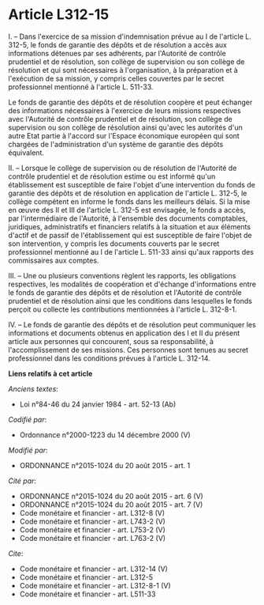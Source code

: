 # Article L312-15

I. – Dans l'exercice de sa mission d'indemnisation prévue au I de l'article L. 312-5, le fonds de garantie des dépôts et de
résolution a accès aux informations détenues par ses adhérents, par l'Autorité de contrôle prudentiel et de résolution, son
collège de supervision ou son collège de résolution et qui sont nécessaires à l'organisation, à la préparation et à
l'exécution de sa mission, y compris celles couvertes par le secret professionnel mentionné à l'article L. 511-33. 

Le fonds de garantie des dépôts et de résolution coopère et peut échanger des informations nécessaires à l'exercice de leurs
missions respectives avec l'Autorité de contrôle prudentiel et de résolution, son collège de supervision ou son collège de
résolution ainsi qu'avec les autorités d'un autre Etat partie à l'accord sur l'Espace économique européen qui sont chargées
de l'administration d'un système de garantie des dépôts équivalent. 

II. – Lorsque le collège de supervision ou de résolution de l'Autorité de contrôle prudentiel et de résolution estime ou est
informé qu'un établissement est susceptible de faire l'objet d'une intervention du fonds de garantie des dépôts et de
résolution en application de l'article L. 312-5, le collège compétent en informe le fonds dans les meilleurs délais. Si la
mise en œuvre des II et III de l'article L. 312-5 est envisagée, le fonds a accès, par l'intermédiaire de l'Autorité, à
l'ensemble des documents comptables, juridiques, administratifs et financiers relatifs à la situation et aux éléments d'actif
et de passif de l'établissement qui est susceptible de faire l'objet de son intervention, y compris les documents couverts
par le secret professionnel mentionné au I de l'article L. 511-33 ainsi qu'aux rapports des commissaires aux comptes. 

III. – Une ou plusieurs conventions règlent les rapports, les obligations respectives, les modalités de coopération et
d'échange d'informations entre le fonds de garantie des dépôts et de résolution et l'Autorité de contrôle prudentiel et de
résolution ainsi que les conditions dans lesquelles le fonds perçoit ou collecte les contributions mentionnées à l'article L.
312-8-1. 

IV. – Le fonds de garantie des dépôts et de résolution peut communiquer les informations et documents obtenus en application
des I et II du présent article aux personnes qui concourent, sous sa responsabilité, à l'accomplissement de ses missions. Ces
personnes sont tenues au secret professionnel dans les conditions prévues à l'article L. 312-14.

**Liens relatifs à cet article**

_Anciens textes_:

  - Loi n°84-46 du 24 janvier 1984 - art. 52-13 (Ab)

_Codifié par_:

  - Ordonnance n°2000-1223 du 14 décembre 2000 (V)

_Modifié par_:

  - ORDONNANCE n°2015-1024 du 20 août 2015 - art. 1

_Cité par_:

  - ORDONNANCE n°2015-1024 du 20 août 2015 - art. 6 (V)
  - ORDONNANCE n°2015-1024 du 20 août 2015 - art. 7 (V)
  - Code monétaire et financier - art. L312-8 (V)
  - Code monétaire et financier - art. L743-2 (V)
  - Code monétaire et financier - art. L753-2 (V)
  - Code monétaire et financier - art. L763-2 (V)

_Cite_:

  - Code monétaire et financier - art. L312-14 (V)
  - Code monétaire et financier - art. L312-5
  - Code monétaire et financier - art. L312-8-1 (V)
  - Code monétaire et financier - art. L511-33
